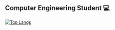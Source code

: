 ## Computer Engineering Student :computer:
[![Top Langs](https://github-readme-stats.vercel.app/api/top-langs/?username=osmansirakaya&langs_count=8)](https://github.com/osmansirakaya/github-readme-stats)
